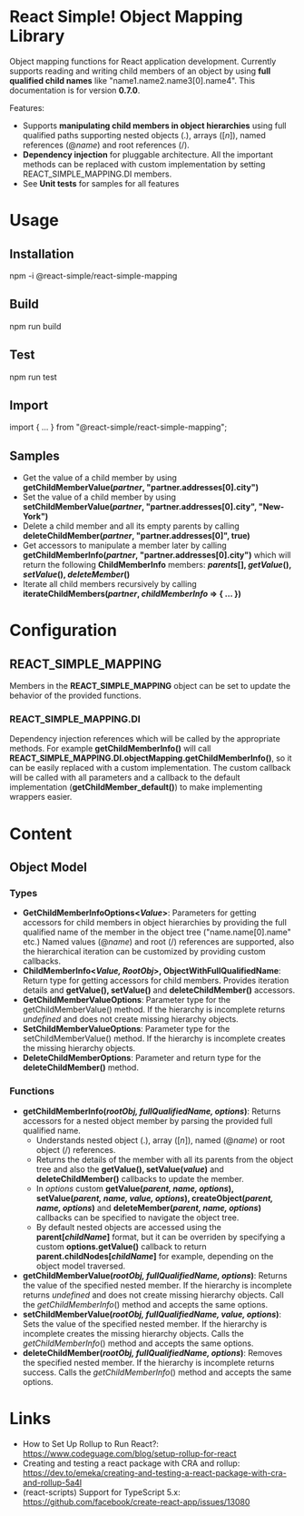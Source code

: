 # React Simple! Object Mapping Library
Object mapping functions for React application development. Currently supports reading and writing child members of an object by using 
**full qualified child names** like "name1.name2.name3[0].name4". This documentation is for version **0.7.0**.

Features:
- Supports **manipulating child members in object hierarchies** using full qualified paths supporting nested objects (.), arrays ([*n*]), named references (@*name*) and root references (/).
- **Dependency injection** for pluggable architecture. All the important methods can be replaced with custom implementation by setting REACT_SIMPLE_MAPPING.DI members.
- See **Unit tests** for samples for all features

# Usage

## Installation
npm -i @react-simple/react-simple-mapping

## Build
npm run build

## Test
npm run test

## Import
import { ... } from "@react-simple/react-simple-mapping";

## Samples

- Get the value of a child member by using **getChildMemberValue(*partner*, "partner.addresses[0].city")**
- Set the value of a child member by using **setChildMemberValue(*partner*, "partner.addresses[0].city", "New-York")**
- Delete a child member and all its empty parents by calling **deleteChildMember(*partner*, "partner.addresses[0]", true)**
- Get accessors to manipulate a member later by calling **getChildMemberInfo(*partner*, "partner.addresses[0].city")** which will return the following **ChildMemberInfo** members: ***parents*[], *getValue*(), *setValue*(), *deleteMember*()**
- Iterate all child members recursively by calling **iterateChildMembers(*partner*, *childMemberInfo* => { ... })**

# Configuration

## REACT_SIMPLE_MAPPING

Members in the **REACT_SIMPLE_MAPPING** object can be set to update the behavior of the provided functions.

### REACT_SIMPLE_MAPPING.DI

Dependency injection references which will be called by the appropriate methods. For example **getChildMemberInfo()** will 
call **REACT_SIMPLE_MAPPING.DI.objectMapping.getChildMemberInfo()**, so it can be easily replaced with a custom implementation. 
The custom callback will be called with all parameters and a callback to the default implementation (**getChildMember_default()**) to make implementing wrappers easier.

# Content

## Object Model

### Types
- **GetChildMemberInfoOptions&lt;*Value*&gt;**: Parameters for getting accessors for child members in object hierarchies 
by providing the full qualified name of the member in the object tree ("name.name[0].name" etc.) Named values (@*name*) and root (/) references are supported, also the hierarchical iteration can be customized by providing custom callbacks.
- **ChildMemberInfo&lt;*Value, RootObj*&gt;, ObjectWithFullQualifiedName**: Return type for getting accessors for child members. Provides iteration details and **getValue(), setValue()** and **deleteChildMember()** accessors.
- **GetChildMemberValueOptions**: Parameter type for the getChildMemberValue() method. If the hierarchy is incomplete returns *undefined* and does not create missing hierarchy objects.
- **SetChildMemberValueOptions**: Parameter type for the setChildMemberValue() method. If the hierarchy is incomplete creates the missing hierarchy objects.
- **DeleteChildMemberOptions**: Parameter and return type for the **deleteChildMember()** method.

### Functions

- **getChildMemberInfo(*rootObj, fullQualifiedName, options*)**: Returns accessors for a nested object member by parsing the provided full qualified name.
  - Understands nested object (.), array ([*n*]), named (@*name*) or root object (/) references.
  - Returns the details of the member with all its parents from the object tree and also the **getValue(), setValue(*value*)** and **deleteChildMember()** callbacks to update the member.
  - In *options* custom **getValue(*parent, name, options*), setValue(*parent, name, value, options*), createObject(*parent, name, options*)** and **deleteMember(*parent, name, options*)** callbacks can be specified to navigate the object tree. 
  - By default nested objects are accessed using the **parent[*childName*]** format, but it can be overriden by specifying a custom **options.getValue()** callback to return **parent.childNodes[*childName*]** for example, depending on the object model traversed.
- **getChildMemberValue(*rootObj, fullQualifiedName, options*)**: Returns the value of the specified nested member. If the hierarchy is incomplete returns *undefined* and  does not create missing hierarchy objects. Call the *getChildMemberInfo*() method and accepts the same options.
- **setChildMemberValue(*rootObj, fullQualifiedName, value, options*)**: Sets the value of the specified nested member. If the hierarchy is incomplete creates the missing hierarchy objects.
 Calls the *getChildMemberInfo*() method and accepts the same options.
- **deleteChildMember(*rootObj, fullQualifiedName, options*)**: Removes the specified nested member. If the hierarchy is incomplete returns success. 
 Calls the *getChildMemberInfo*() method and accepts the same options.

# Links

- How to Set Up Rollup to Run React?: https://www.codeguage.com/blog/setup-rollup-for-react
- Creating and testing a react package with CRA and rollup: https://dev.to/emeka/creating-and-testing-a-react-package-with-cra-and-rollup-5a4l
- (react-scripts) Support for TypeScript 5.x: https://github.com/facebook/create-react-app/issues/13080
